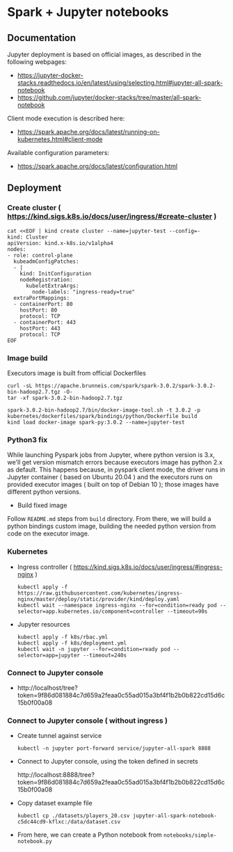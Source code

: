
# Spark + Jupyter notebooks

## Documentation

Jupyter deployment is based on official images, as described in the following webpages:

- https://jupyter-docker-stacks.readthedocs.io/en/latest/using/selecting.html#jupyter-all-spark-notebook
- https://github.com/jupyter/docker-stacks/tree/master/all-spark-notebook

Client mode execution is described here:

- https://spark.apache.org/docs/latest/running-on-kubernetes.html#client-mode

Available configuration parameters:

- https://spark.apache.org/docs/latest/configuration.html

## Deployment

### Create cluster ( https://kind.sigs.k8s.io/docs/user/ingress/#create-cluster )

```
cat <<EOF | kind create cluster --name=jupyter-test --config=-
kind: Cluster
apiVersion: kind.x-k8s.io/v1alpha4
nodes:
- role: control-plane
  kubeadmConfigPatches:
  - |
    kind: InitConfiguration
    nodeRegistration:
      kubeletExtraArgs:
        node-labels: "ingress-ready=true"
  extraPortMappings:
  - containerPort: 80
    hostPort: 80
    protocol: TCP
  - containerPort: 443
    hostPort: 443
    protocol: TCP
EOF
```

### Image build

Executors image is built from official Dockerfiles

```
curl -sL https://apache.brunneis.com/spark/spark-3.0.2/spark-3.0.2-bin-hadoop2.7.tgz -O-
tar -xf spark-3.0.2-bin-hadoop2.7.tgz

spark-3.0.2-bin-hadoop2.7/bin/docker-image-tool.sh -t 3.0.2 -p kubernetes/dockerfiles/spark/bindings/python/Dockerfile build
kind load docker-image spark-py:3.0.2 --name=jupyter-test
```

### Python3 fix

While launching Pyspark jobs from Jupyter, where python version is 3.x, we'll get version mismatch errors because executors image has python 2.x as default. This happens because, in pyspark client mode, the driver runs in Jupyter container ( based on Ubuntu 20.04 ) and the executors runs on provided executor images ( built on top of Debian 10 ); those images have different python versions.

- Build fixed image

Follow ```README.md``` steps from ```build``` directory. From there, we will build a python bindings custom image, building the needed python version from code on the executor image.

### Kubernetes

- Ingress controller ( https://kind.sigs.k8s.io/docs/user/ingress/#ingress-nginx )
    ```
    kubectl apply -f https://raw.githubusercontent.com/kubernetes/ingress-nginx/master/deploy/static/provider/kind/deploy.yaml
    kubectl wait --namespace ingress-nginx --for=condition=ready pod --selector=app.kubernetes.io/component=controller --timeout=90s
    ```

- Jupyter resources

    ```
    kubectl apply -f k8s/rbac.yml
    kubectl apply -f k8s/deployment.yml
    kubectl wait -n jupyter --for=condition=ready pod --selector=app=jupyter --timeout=240s
    ```

### Connect to Jupyter console

- http://localhost/tree?token=9f86d081884c7d659a2feaa0c55ad015a3bf4f1b2b0b822cd15d6c15b0f00a08

### Connect to Jupyter console ( without ingress )

- Create tunnel against service

    ```
    kubectl -n jupyter port-forward service/jupyter-all-spark 8888
    ```

- Connect to Jupyter console, using the token defined in secrets

    http://localhost:8888/tree?token=9f86d081884c7d659a2feaa0c55ad015a3bf4f1b2b0b822cd15d6c15b0f00a08

- Copy dataset example file

    ```
    kubectl cp ./datasets/players_20.csv jupyter-all-spark-notebook-c5dc44cd9-kflxc:/data/dataset.csv
    ```

- From here, we can create a Python notebook from ```notebooks/simple-notebook.py```
